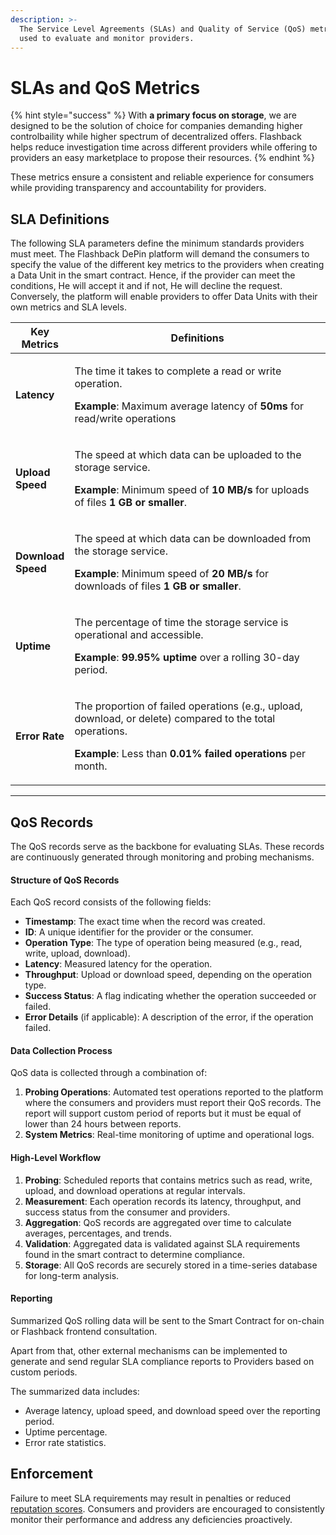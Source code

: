 ```yaml
---
description: >-
  The Service Level Agreements (SLAs) and Quality of Service (QoS) metrics are
  used to evaluate and monitor providers.
---
```


# SLAs and QoS Metrics

{% hint style="success" %}
With **a primary focus on storage**, we are designed to be the solution of choice for companies demanding higher controlbaility while higher spectrum of decentralized offers. Flashback helps reduce investigation time across different providers while offering to providers an easy marketplace to propose their resources.
{% endhint %}

These metrics ensure a consistent and reliable experience for consumers while providing transparency and accountability for providers.

## SLA Definitions

The following SLA parameters define the minimum standards providers must meet. The Flashback DePin platform will demand the consumers to specify the value of the different key metrics to the providers when creating a Data Unit in the smart contract. Hence, if the provider can meet the conditions, He will accept it and if not, He will decline the request.\
Conversely, the platform will enable providers to offer Data Units with their own metrics and SLA levels.

<table><thead><tr><th>Key Metrics</th><th width="499">Definitions</th></tr></thead><tbody><tr><td><strong>Latency</strong></td><td><p>The time it takes to complete a read or write operation.</p><p><strong>Example</strong>: Maximum average latency of <strong>50ms</strong> for read/write operations</p></td></tr><tr><td><strong>Upload Speed</strong></td><td><p>The speed at which data can be uploaded to the storage service.</p><p><strong>Example</strong>: Minimum speed of <strong>10 MB/s</strong> for uploads of files <strong>1 GB or smaller</strong>.</p></td></tr><tr><td><strong>Download Speed</strong></td><td><p>The speed at which data can be downloaded from the storage service.</p><p><strong>Example</strong>: Minimum speed of <strong>20 MB/s</strong> for downloads of files <strong>1 GB or smaller</strong>.</p></td></tr><tr><td><strong>Uptime</strong></td><td><p>The percentage of time the storage service is operational and accessible.</p><p><strong>Example</strong>: <strong>99.95% uptime</strong> over a rolling 30-day period.</p></td></tr><tr><td><strong>Error Rate</strong></td><td><p>The proportion of failed operations (e.g., upload, download, or delete) compared to the total operations.</p><p><strong>Example</strong>: Less than <strong>0.01% failed operations</strong> per month.</p></td></tr></tbody></table>

***

## QoS Records

The QoS records serve as the backbone for evaluating SLAs. These records are continuously generated through monitoring and probing mechanisms.

#### **Structure of QoS Records**

Each QoS record consists of the following fields:

* **Timestamp**: The exact time when the record was created.
* **ID**: A unique identifier for the provider or the consumer.
* **Operation Type**: The type of operation being measured (e.g., read, write, upload, download).
* **Latency**: Measured latency for the operation.
* **Throughput**: Upload or download speed, depending on the operation type.
* **Success Status**: A flag indicating whether the operation succeeded or failed.
* **Error Details** (if applicable): A description of the error, if the operation failed.

#### **Data Collection Process**

QoS data is collected through a combination of:

1. **Probing Operations**: Automated test operations reported to the platform where the consumers and providers must report their QoS records. The report will support custom period of reports but it must be equal of lower than 24 hours between reports.
2. **System Metrics**: Real-time monitoring of uptime and operational logs.

#### **High-Level Workflow**

1. **Probing**: Scheduled reports that contains metrics such as read, write, upload, and download operations at regular intervals.&#x20;
2. **Measurement**: Each operation records its latency, throughput, and success status from the consumer and providers.
3. **Aggregation**: QoS records are aggregated over time to calculate averages, percentages, and trends.
4. **Validation**: Aggregated data is validated against SLA requirements found in the smart contract to determine compliance.
5. **Storage**: All QoS records are securely stored in a time-series database for long-term analysis.

#### **Reporting**

Summarized QoS rolling data will be sent to the Smart Contract for on-chain or Flashback frontend consultation.

Apart from that, other external mechanisms can be implemented to generate and send regular SLA compliance reports to Providers based on custom periods.&#x20;

The summarized data includes:

* Average latency, upload speed, and download speed over the reporting period.
* Uptime percentage.
* Error rate statistics.

## Enforcement

Failure to meet SLA requirements may result in penalties or reduced [reputation scores](reputation-scores.md). Consumers and providers are encouraged to consistently monitor their performance and address any deficiencies proactively.
